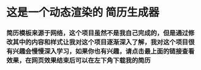 # 这是一个动态渲染的 简历生成器

### 简历模板来源于网络，这个项目虽然不是我自己完成的，但是通过修改其中的内容和样式让我对这个项目逐渐深入了解，我对这个项目很有兴趣会慢慢深入学习，如果你也有兴趣，请点击最上面的链接查看效果，在网页效果结束后可以在左下角下载我的简历